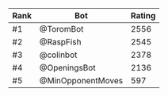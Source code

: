 Rank|Bot|Rating
---|---|---
#1|@ToromBot|2556
#2|@RaspFish|2545
#3|@colinbot|2378
#4|@OpeningsBot|2136
#5|@MinOpponentMoves|597
